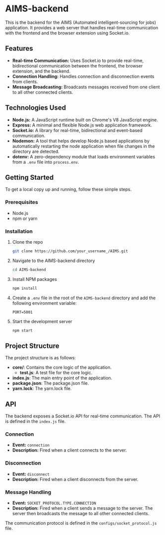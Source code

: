 # AIMS-backend

This is the backend for the AIMS (Automated intelligent-sourcing for jobs) application. It provides a web server that handles real-time communication with the frontend and the browser extension using Socket.io.

## Features

- **Real-time Communication:** Uses Socket.io to provide real-time, bidirectional communication between the frontend, the browser extension, and the backend.
- **Connection Handling:** Handles connection and disconnection events from clients.
- **Message Broadcasting:** Broadcasts messages received from one client to all other connected clients.

## Technologies Used

- **Node.js:** A JavaScript runtime built on Chrome's V8 JavaScript engine.
- **Express:** A minimal and flexible Node.js web application framework.
- **Socket.io:** A library for real-time, bidirectional and event-based communication.
- **Nodemon:** A tool that helps develop Node.js based applications by automatically restarting the node application when file changes in the directory are detected.
- **dotenv:** A zero-dependency module that loads environment variables from a `.env` file into `process.env`.

## Getting Started

To get a local copy up and running, follow these simple steps.

### Prerequisites

- Node.js
- npm or yarn

### Installation

1. Clone the repo
   ```sh
   git clone https://github.com/your_username_/AIMS.git
   ```
2. Navigate to the AIMS-backend directory
   ```sh
   cd AIMS-backend
   ```
3. Install NPM packages
   ```sh
   npm install
   ```
4. Create a `.env` file in the root of the `AIMS-backend` directory and add the following environment variable:
    ```
    PORT=5001
    ```
5. Start the development server
   ```sh
   npm start
   ```

## Project Structure

The project structure is as follows:

- **core/**: Contains the core logic of the application.
  - **test.js**: A test file for the core logic.
- **index.js**: The main entry point of the application.
- **package.json**: The package.json file.
- **yarn.lock**: The yarn.lock file.

## API

The backend exposes a Socket.io API for real-time communication. The API is defined in the `index.js` file.

### Connection

- **Event:** `connection`
- **Description:** Fired when a client connects to the server.

### Disconnection

- **Event:** `disconnect`
- **Description:** Fired when a client disconnects from the server.

### Message Handling

- **Event:** `SOCKET_PROTOCOL.TYPE.CONNECTION`
- **Description:** Fired when a client sends a message to the server. The server then broadcasts the message to all other connected clients.

The communication protocol is defined in the `configs/socket_protocol.js` file.
